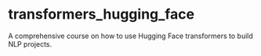 # transformers_hugging_face
A comprehensive course on how to use Hugging Face transformers to build NLP projects.
